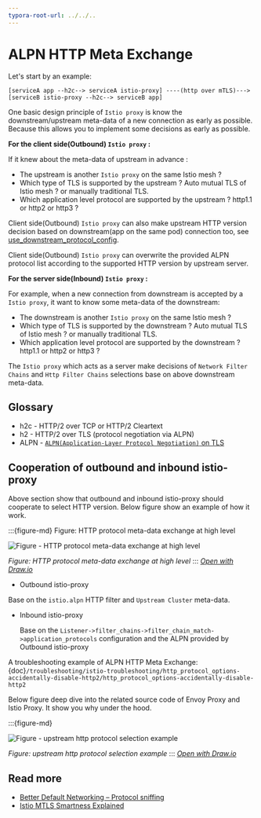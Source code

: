 ```yaml
---
typora-root-url: ../../..
---
```


# ALPN HTTP Meta Exchange






Let's start by an example:
```
[serviceA app --h2c--> serviceA istio-proxy] ----(http over mTLS)---> [serviceB istio-proxy --h2c--> serviceB app]
```

One basic design principle of `Istio proxy` is know the downstream/upstream meta-data of a new connection as early as possible. Because this allows you to implement some decisions as early as possible. 



**For the client side(Outbound) `Istio proxy` :**

If it knew about the meta-data of upstream in advance :
- The upstream is another `Istio proxy` on the same Istio mesh ?
- Which type of TLS is supported by the upstream ? Auto mutual TLS of Istio mesh ? or manually traditional TLS.
- Which application level protocol are supported by the upstream ? http1.1 or http2 or http3 ?

Client side(Outbound) `Istio proxy`  can also make upstream HTTP version decision based on downstream(app on the same pod)  connection too, see  [use_downstream_protocol_config](https://www.envoyproxy.io/docs/envoy/latest/api-v3/extensions/upstreams/http/v3/http_protocol_options.proto#envoy-v3-api-field-extensions-upstreams-http-v3-httpprotocoloptions-use-downstream-protocol-config).



Client side(Outbound) `Istio proxy` can overwrite the provided ALPN protocol list according to the supported HTTP  version by upstream server.



**For the server side(Inbound) `Istio proxy` :**

For example, when a new connection from downstream is accepted by a `Istio proxy`, it want to know some meta-data of the downstream:
- The downstream is another `Istio proxy` on the same Istio mesh ?
- Which type of TLS is supported by the downstream ? Auto mutual TLS of Istio mesh ? or manually traditional TLS.
- Which application level protocol are supported by the downstream ? http1.1 or http2 or http3 ?

The `Istio proxy` which acts as a server make decisions of `Network Filter Chains` and `Http Filter Chains` selections base on above downstream meta-data.





## Glossary

- h2c - HTTP/2 over TCP or HTTP/2 Cleartext
- h2 - HTTP/2 over TLS (protocol negotiation via ALPN)
- ALPN - [`ALPN(Application-Layer Protocol Negotiation)` on TLS](https://en.wikipedia.org/wiki/Application-Layer_Protocol_Negotiation)



## Cooperation of outbound and inbound istio-proxy



Above section show that outbound and inbound istio-proxy should cooperate to select HTTP version. Below figure show an example of how it work.






:::{figure-md} Figure: HTTP protocol meta-data exchange at high level

<img src="/ch4-istio-data-plane/data-plane-tunnel/alpn-http-meta-exchange/alpn-http-meta-exchange-high-level.drawio.svg" alt="Figure - HTTP protocol meta-data exchange at high level">

*Figure: HTTP protocol meta-data exchange at high level*
:::
*[Open with Draw.io](https://app.diagrams.net/?ui=sketch#Uhttps%3A%2F%2Fistio-insider.mygraphql.com%2Fzh_CN%2Flatest%2F_images%2Falpn-http-meta-exchange-high-level.drawio.svg)*


- Outbound istio-proxy

Base on the  `istio.alpn` HTTP filter and `Upstream Cluster` meta-data.



- Inbound istio-proxy

  Base on the `Listener->filter_chains->filter_chain_match->application_protocols`  configuration and the ALPN provided by Outbound istio-proxy





A troubleshooting example of ALPN HTTP Meta Exchange: {doc}`/troubleshooting/istio-troubleshooting/http_protocol_options-accidentally-disable-http2/http_protocol_options-accidentally-disable-http2`


Below figure deep dive into the related source code of Envoy Proxy and Istio Proxy. It show you why under the hood.



:::{figure-md}

<img src="/troubleshooting/istio-troubleshooting/http_protocol_options-accidentally-disable-http2/upstream-http-protocol-selection-src.drawio.svg" alt="Figure - upstream http protocol selection example">

*Figure: upstream http protocol selection example*
:::
*[Open with Draw.io](https://app.diagrams.net/?ui=sketch#Uhttps%3A%2F%2Fistio-insider.mygraphql.com%2Fzh_CN%2Flatest%2F_images%2Fupstream-http-protocol-selection-src.drawio.svg)*



## Read more
- [Better Default Networking – Protocol sniffing](https://docs.google.com/document/d/1l0oVAneaLLp9KjVOQSb3bwnJJpjyxU_xthpMKFM_l7o/edit#heading=h.edsodfixs1x7)
- [Istio MTLS Smartness Explained](https://devops-insider.mygraphql.com/zh-cn/latest/service-mesh/istio/istio-mtls/istio-mtls-smartness-explained.html#alpn)























































